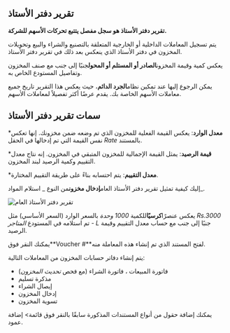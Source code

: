 ## تقرير دفتر الأستاذ

**تقرير دفتر الأستاذ هو سجل مفصل يتتبع تحركات الأسهم للشركة.**

يتم تسجيل المعاملات الداخلية أو الخارجية المتعلقة بالتصنيع والشراء والبيع وتحويلات المخزون في دفتر الأستاذ الذي ينعكس بعد ذلك في تقرير دفتر الأستاذ.

يعكس كمية وقيمة المخزون**الصادر أو المستلم أو المحول**جنبًا إلى جنب مع صنف المخزون وتفاصيل المستودع الخاص به.

يمكن الرجوع إليها عند تمكين نظام**الجرد الدائم**، حيث يعكس هذا التقرير تاريخ جميع معاملات الأسهم الخاصة بك. يقدم عرضًا أكثر تفصيلاً لمعاملات الأسهم.

## سمات تقرير دفتر الأستاذ

***معدل الوارد**: يعكس القيمة الفعلية للمخزون الذي تم وضعه ضمن مخزونك. إنها تعكس نفس القيمة التي تم إدخالها في الحقل _Rate_ بالمستند.
    
***قيمة الرصيد**: يمثل القيمة الإجمالية للمخزون المتبقي في المخزون. إنه نتاج معدل التقييم وكمية الرصيد لبند المخزون.
    
***معدل التقييم**: يتم احتسابه بناءً على طريقة التقييم المختارة.
    

إليك كيفية تمثيل تقرير دفتر الأستاذ العام**إدخال مخزون**من النوع _ استلام المواد_.

![تقرير دفتر الأستاذ العام](https://docs.erpnext.com/files/stock-ledger.png)

يعكس عنصرًا**كرسيًا**للكمية _1000 وحدة_ بالسعر الوارد (السعر الأساسي) مثل _Rs.3000_ تم استلامه في المستودع _المتاجر - L_ جنبًا إلى جنب مع حساب معدل التقييم وقيمة الرصيد.

يمكنك النقر فوق**Voucher #**لفتح المستند الذي تم إنشاء هذه المعاملة منه.

يتم إنشاء دفاتر حسابات المخزون من المعاملات التالية:

* فاتورة المبيعات ، فاتورة الشراء (مع فحص _تحديث المخزون_)
*   مذكرة تسليم
*   إيصال الشراء
* إدخال المخزون
* تسوية المخزون

يمكنك إضافة حقول من أنواع المستندات المذكورة سابقًا بالنقر فوق قائمة> إضافة عمود.